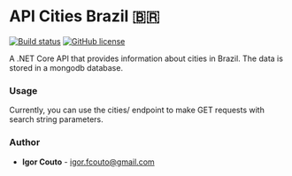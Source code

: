 # API Cities Brazil 🇧🇷
[![Build status](https://dev.azure.com/igor-couto/cities-br/_apis/build/status/cities-br-api%20-%20CI)](https://dev.azure.com/igor-couto/cities-br/_build/latest?definitionId=1)
[![GitHub license](https://img.shields.io/github/license/igor-couto/cities-br-api.svg)](https://github.com/igor-couto/cities-br-api/blob/master/LICENSE)


A .NET Core API that provides information about cities in Brazil. The data is stored in a mongodb database.

### Usage

Currently, you can use the cities/ endpoint to make GET requests with search string parameters.


### Author

* **Igor Couto** - [igor.fcouto@gmail.com](mailto:igor.fcouto@gmail.com)
